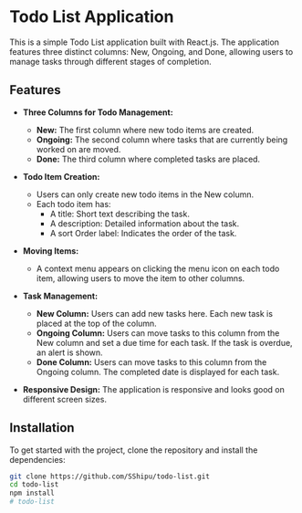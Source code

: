 # Todo List Application

This is a simple Todo List application built with React.js. The application features three distinct columns: New, Ongoing, and Done, allowing users to manage tasks through different stages of completion.

## Features

- **Three Columns for Todo Management:**
  - **New:** The first column where new todo items are created.
  - **Ongoing:** The second column where tasks that are currently being worked on are moved.
  - **Done:** The third column where completed tasks are placed.
  
- **Todo Item Creation:**
  - Users can only create new todo items in the New column.
  - Each todo item has:
    - A title: Short text describing the task.
    - A description: Detailed information about the task.
    - A sort Order label: Indicates the order of the task.
    
- **Moving Items:**
  - A context menu appears on clicking the menu icon on each todo item, allowing users to move the item to other columns.

- **Task Management:**
  - **New Column:** Users can add new tasks here. Each new task is placed at the top of the column.
  - **Ongoing Column:** Users can move tasks to this column from the New column and set a due time for each task. If the task is overdue, an alert is shown.
  - **Done Column:** Users can move tasks to this column from the Ongoing column. The completed date is displayed for each task.
  
- **Responsive Design:** The application is responsive and looks good on different screen sizes.

## Installation

To get started with the project, clone the repository and install the dependencies:

```bash
git clone https://github.com/SShipu/todo-list.git
cd todo-list
npm install
# todo-list
